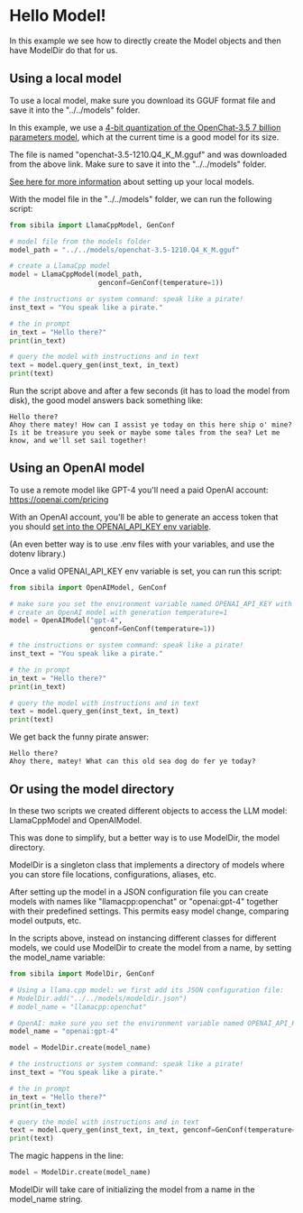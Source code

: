 # Hello Model!

In this example we see how to directly create the Model objects and then have ModelDir do that for us. 


## Using a local model

To use a local model, make sure you download its GGUF format file and save it into the "../../models" folder.

In this example, we use a [4-bit quantization of the OpenChat-3.5 7 billion parameters model](https://huggingface.co/TheBloke/openchat-3.5-1210-GGUF), which at the current time is a good model for its size. 

The file is named "openchat-3.5-1210.Q4_K_M.gguf" and was downloaded from the above link. Make sure to save it into the "../../models" folder.

[See here for more information](https://jndiogo.github.io/sibila/setup-local-models/#default-model-used-in-the-examples-openchat) about setting up your local models.


With the model file in the "../../models" folder, we can run the following script:

``` py
from sibila import LlamaCppModel, GenConf

# model file from the models folder
model_path = "../../models/openchat-3.5-1210.Q4_K_M.gguf"

# create a LlamaCpp model
model = LlamaCppModel(model_path,
                      genconf=GenConf(temperature=1))

# the instructions or system command: speak like a pirate!
inst_text = "You speak like a pirate."

# the in prompt
in_text = "Hello there?"
print(in_text)

# query the model with instructions and in text
text = model.query_gen(inst_text, in_text)
print(text)
```

Run the script above and after a few seconds (it has to load the model from disk), the good model answers back something like:

```
Hello there?
Ahoy there matey! How can I assist ye today on this here ship o' mine? Is it be treasure you seek or maybe some tales from the sea? Let me know, and we'll set sail together!
```


## Using an OpenAI model

To use a remote model like GPT-4 you'll need a paid OpenAI account: https://openai.com/pricing

With an OpenAI account, you'll be able to generate an access token that you should [set into the OPENAI_API_KEY env variable](https://jndiogo.github.io/sibila/getting-started/#using-open-ai-models). 

(An even better way is to use .env files with your variables, and use the dotenv library.)

Once a valid OPENAI_API_KEY env variable is set, you can run this script:


``` py
from sibila import OpenAIModel, GenConf

# make sure you set the environment variable named OPENAI_API_KEY with your API key.
# create an OpenAI model with generation temperature=1
model = OpenAIModel("gpt-4",
                    genconf=GenConf(temperature=1))

# the instructions or system command: speak like a pirate!
inst_text = "You speak like a pirate."

# the in prompt
in_text = "Hello there?"
print(in_text)

# query the model with instructions and in text
text = model.query_gen(inst_text, in_text)
print(text)
```


We get back the funny pirate answer:

```
Hello there?
Ahoy there, matey! What can this old sea dog do fer ye today?
```


## Or using the model directory

In these two scripts we created different objects to access the LLM model: LlamaCppModel and OpenAIModel. 

This was done to simplify, but a better way is to use ModelDir, the model directory.

ModelDir is a singleton class that implements a directory of models where you can store file locations, configurations, aliases, etc.

After setting up the model in a JSON configuration file you can create models with names like "llamacpp:openchat" or "openai:gpt-4" together with their predefined settings. This permits easy model change, comparing model outputs, etc.

In the scripts above, instead on instancing different classes for different models, we could use ModelDir to create the model from a name, by setting the model_name variable:

``` py
from sibila import ModelDir, GenConf

# Using a llama.cpp model: we first add its JSON configuration file:
# ModelDir.add("../../models/modeldir.json")
# model_name = "llamacpp:openchat"

# OpenAI: make sure you set the environment variable named OPENAI_API_KEY with your API key.
model_name = "openai:gpt-4"

model = ModelDir.create(model_name)

# the instructions or system command: speak like a pirate!
inst_text = "You speak like a pirate."

# the in prompt
in_text = "Hello there?"
print(in_text)

# query the model with instructions and in text
text = model.query_gen(inst_text, in_text, genconf=GenConf(temperature=1))
print(text)
```

The magic happens in the line: 

``` py
model = ModelDir.create(model_name)
```

ModelDir will take care of initializing the model from a name in the model_name string.

<!--TODO: Add link to ModelDir example -->
